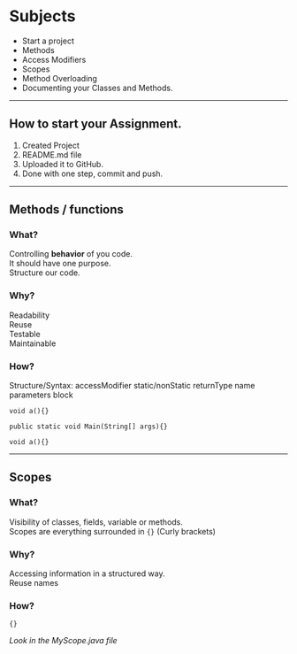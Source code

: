 
# Subjects

- Start a project
- Methods
- Access Modifiers
- Scopes
- Method Overloading
- Documenting your Classes and Methods.

---

## How to start your Assignment.
1. Created Project
1. README.md file
1. Uploaded it to GitHub.
1. Done with one step, commit and push.

---

## Methods / functions

### What?
Controlling **behavior** of you code.  
It should have one purpose.  
Structure our code. 

### Why?
Readability  
Reuse  
Testable  
Maintainable

### How?
Structure/Syntax: 
accessModifier static/nonStatic returnType name parameters block

`void a(){}`

`public static void Main(String[] args){}`

`void a(){}`


---


## Scopes

### What?
Visibility of classes, fields, variable or methods.  
Scopes are everything surrounded in `{}` (Curly brackets)


### Why?
Accessing information in a structured way.  
Reuse names

### How?
``{}``

_Look in the MyScope.java file_  

[MyScope.java]: https://github.com/SimonElbrink/g37_javafundamentals_2/blob/master/src/main/java/se/lexicon/simon/MyScope.java